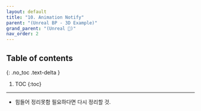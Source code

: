 ```yaml
---
layout: default
title: "10. Animation Notify"
parent: "(Unreal BP - 3D Example)"
grand_parent: "(Unreal 🚀)"
nav_order: 2
---
```


## Table of contents
{: .no_toc .text-delta }

1. TOC
{:toc}

---

* 힘들어 정리못함 필요하다면 다시 정리할 것.